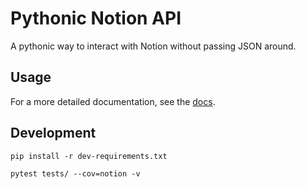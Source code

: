 # Pythonic Notion API

A pythonic way to interact with Notion without passing JSON around.

## Usage

For a more detailed documentation, see the [docs](docs/usage.md).

## Development

`pip install -r dev-requirements.txt`

`pytest tests/ --cov=notion -v`